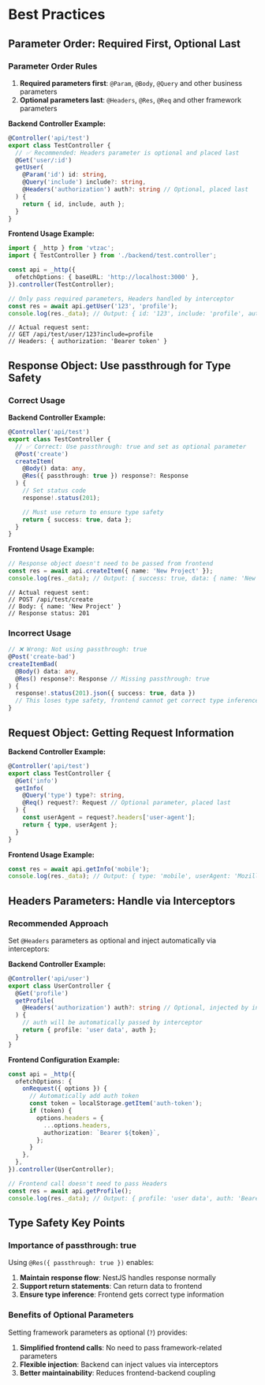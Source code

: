 # Best Practices

## Parameter Order: Required First, Optional Last

### Parameter Order Rules

1. **Required parameters first**: `@Param`, `@Body`, `@Query` and other business parameters
2. **Optional parameters last**: `@Headers`, `@Res`, `@Req` and other framework parameters

**Backend Controller Example:**

```typescript
@Controller('api/test')
export class TestController {
  // ✅ Recommended: Headers parameter is optional and placed last
  @Get('user/:id')
  getUser(
    @Param('id') id: string,
    @Query('include') include?: string,
    @Headers('authorization') auth?: string // Optional, placed last
  ) {
    return { id, include, auth };
  }
}
```

**Frontend Usage Example:**

```typescript
import { _http } from 'vtzac';
import { TestController } from './backend/test.controller';

const api = _http({
  ofetchOptions: { baseURL: 'http://localhost:3000' },
}).controller(TestController);

// Only pass required parameters, Headers handled by interceptor
const res = await api.getUser('123', 'profile');
console.log(res._data); // Output: { id: '123', include: 'profile', auth: 'Bearer token' }
```

```
// Actual request sent:
// GET /api/test/user/123?include=profile
// Headers: { authorization: 'Bearer token' }
```

## Response Object: Use passthrough for Type Safety

### Correct Usage

**Backend Controller Example:**

```typescript
@Controller('api/test')
export class TestController {
  // ✅ Correct: Use passthrough: true and set as optional parameter
  @Post('create')
  createItem(
    @Body() data: any,
    @Res({ passthrough: true }) response?: Response
  ) {
    // Set status code
    response!.status(201);

    // Must use return to ensure type safety
    return { success: true, data };
  }
}
```

**Frontend Usage Example:**

```typescript
// Response object doesn't need to be passed from frontend
const res = await api.createItem({ name: 'New Project' });
console.log(res._data); // Output: { success: true, data: { name: 'New Project' } }
```

```
// Actual request sent:
// POST /api/test/create
// Body: { name: 'New Project' }
// Response status: 201
```

### Incorrect Usage

```typescript
// ❌ Wrong: Not using passthrough: true
@Post('create-bad')
createItemBad(
  @Body() data: any,
  @Res() response?: Response // Missing passthrough: true
) {
  response!.status(201).json({ success: true, data })
  // This loses type safety, frontend cannot get correct type inference
}
```

## Request Object: Getting Request Information

**Backend Controller Example:**

```typescript
@Controller('api/test')
export class TestController {
  @Get('info')
  getInfo(
    @Query('type') type?: string,
    @Req() request?: Request // Optional parameter, placed last
  ) {
    const userAgent = request?.headers['user-agent'];
    return { type, userAgent };
  }
}
```

**Frontend Usage Example:**

```typescript
const res = await api.getInfo('mobile');
console.log(res._data); // Output: { type: 'mobile', userAgent: 'Mozilla/5.0...' }
```

## Headers Parameters: Handle via Interceptors

### Recommended Approach

Set `@Headers` parameters as optional and inject automatically via interceptors:

**Backend Controller Example:**

```typescript
@Controller('api/user')
export class UserController {
  @Get('profile')
  getProfile(
    @Headers('authorization') auth?: string // Optional, injected by interceptor
  ) {
    // auth will be automatically passed by interceptor
    return { profile: 'user data', auth };
  }
}
```

**Frontend Configuration Example:**

```typescript
const api = _http({
  ofetchOptions: {
    onRequest({ options }) {
      // Automatically add auth token
      const token = localStorage.getItem('auth-token');
      if (token) {
        options.headers = {
          ...options.headers,
          authorization: `Bearer ${token}`,
        };
      }
    },
  },
}).controller(UserController);

// Frontend call doesn't need to pass Headers
const res = await api.getProfile();
console.log(res._data); // Output: { profile: 'user data', auth: 'Bearer token123' }
```

## Type Safety Key Points

### Importance of passthrough: true

Using `@Res({ passthrough: true })` enables:

1. **Maintain response flow**: NestJS handles response normally
2. **Support return statements**: Can return data to frontend
3. **Ensure type inference**: Frontend gets correct type information

### Benefits of Optional Parameters

Setting framework parameters as optional (`?`) provides:

1. **Simplified frontend calls**: No need to pass framework-related parameters
2. **Flexible injection**: Backend can inject values via interceptors
3. **Better maintainability**: Reduces frontend-backend coupling
